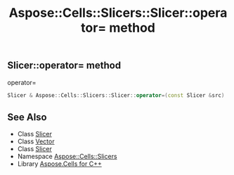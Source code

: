 ﻿---
title: Aspose::Cells::Slicers::Slicer::operator= method
linktitle: operator=
second_title: Aspose.Cells for C++ API Reference
description: 'Aspose::Cells::Slicers::Slicer::operator= method. operator= in C++.'
type: docs
weight: 300
url: /cpp/aspose.cells.slicers/slicer/operator_asm/
---
## Slicer::operator= method


operator=

```cpp
Slicer & Aspose::Cells::Slicers::Slicer::operator=(const Slicer &src)
```

## See Also

* Class [Slicer](../)
* Class [Vector](../../../aspose.cells/vector/)
* Class [Slicer](../)
* Namespace [Aspose::Cells::Slicers](../../)
* Library [Aspose.Cells for C++](../../../)
